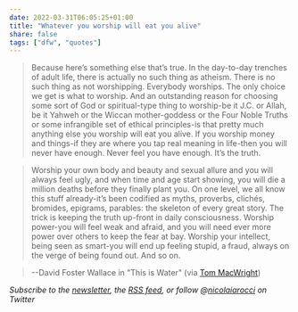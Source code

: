 ```yaml
---
date: 2022-03-31T06:05:25+01:00
title: "Whatever you worship will eat you alive"
share: false
tags: ["dfw", "quotes"]
---
```

> Because here’s something else that’s true. In the day-to-day trenches of
> adult life, there is actually no such thing as atheism. There is no such
> thing as not worshipping. Everybody worships. The only choice we get is what
> to worship. And an outstanding reason for choosing some sort of God or
> spiritual-type thing to worship-be it J.C. or Allah, be it Yahweh or the
> Wiccan mother-goddess or the Four Noble Truths or some infrangible set of
> ethical principles-is that pretty much anything else you worship will eat you
> alive. If you worship money and things-if they are where you tap real meaning
> in life-then you will never have enough. Never feel you have enough. It’s the
> truth.

> Worship your own body and beauty and sexual allure and you will always feel
> ugly, and when time and age start showing, you will die a million deaths
> before they finally plant you. On one level, we all know this stuff
> already-it’s been codified as myths, proverbs, clichés, bromides, epigrams,
> parables: the skeleton of every great story. The trick is keeping the truth
> up-front in daily consciousness. Worship power-you will feel weak and afraid,
> and you will need ever more power over others to keep the fear at bay.
> Worship your intellect, being seen as smart-you will end up feeling stupid,
> a fraud, always on the verge of being found out. And so on.

> --David Foster Wallace in "This is Water" (via [Tom MacWright](https://macwright.com/2022/03/29/recently.html))


*Subscribe to the [newsletter][nl], the [RSS feed][rss], or follow @[nicolaiarocci][tw] on Twitter*

 [rss]: https://nicolaiarocci.com/index.xml
 [tw]: http://twitter.com/nicolaiarocci
 [nl]: https://nicolaiarocci.substack.com

